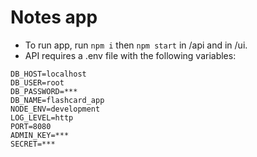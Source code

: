 # Notes app
- To run app, run `npm i` then `npm start` in /api and in /ui.
- API requires a .env file with the following variables:
```
DB_HOST=localhost
DB_USER=root
DB_PASSWORD=***
DB_NAME=flashcard_app
NODE_ENV=development
LOG_LEVEL=http
PORT=8080
ADMIN_KEY=***
SECRET=***
```